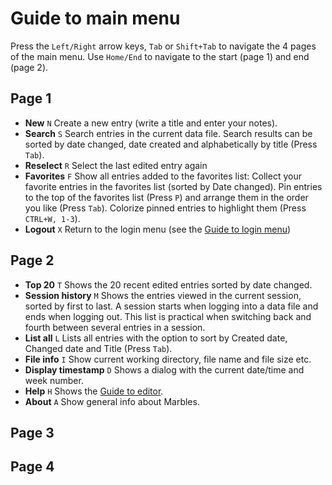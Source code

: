 # Guide to main menu
Press the ```Left/Right``` arrow keys, ```Tab``` or ```Shift+Tab``` to navigate the 4 pages of the main menu. Use ```Home/End``` to navigate to the start (page 1) and end (page 2).

## Page 1

- **New** ```N``` Create a new entry (write a title and enter your notes).
- **Search** ```S``` Search entries in the current data file. Search results can be sorted by date changed, date created and alphabetically by title (Press ```Tab```).
- **Reselect** ```R``` Select the last edited entry again
- **Favorites** ```F``` Show all entries added to the favorites list: Collect your favorite entries in the favorites list (sorted by Date changed). Pin entries to the top of the favorites list (Press ```P```) and arrange them in the order you like (Press ```Tab```). Colorize pinned entries to highlight them (Press ```CTRL+W, 1-3```).
- **Logout** ```X``` Return to the login menu (see the [Guide to login menu](Guide-to-login-menu.md))

## Page 2
- **Top 20** ```T``` Shows the 20 recent edited entries sorted by date changed.
- **Session history** ```M``` Shows the entries viewed in the current session, sorted by first to last. A session starts when logging into a data file and ends when logging out. This list is practical when switching back and fourth between several entries in a session.
- **List all** ```L``` Lists all entries with the option to sort by Created date, Changed date and Title (Press ```Tab```).
- **File info** ```I``` Show current working directory, file name and file size etc.
- **Display timestamp** ```D``` Shows a dialog with the current date/time and week number.
- **Help** ```H``` Shows the [Guide to editor](Guide-to-editor.md).
- **About** ```A``` Show general info about Marbles.


## Page 3


## Page 4

